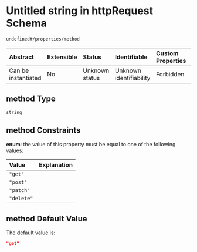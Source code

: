 # Untitled string in httpRequest Schema

```txt
undefined#/properties/method
```



| Abstract            | Extensible | Status         | Identifiable            | Custom Properties | Additional Properties | Access Restrictions | Defined In                                                                         |
| :------------------ | :--------- | :------------- | :---------------------- | :---------------- | :-------------------- | :------------------ | :--------------------------------------------------------------------------------- |
| Can be instantiated | No         | Unknown status | Unknown identifiability | Forbidden         | Allowed               | none                | [httpRequest\_v1.schema.json\*](httpRequest_v1.schema.json "open original schema") |

## method Type

`string`

## method Constraints

**enum**: the value of this property must be equal to one of the following values:

| Value      | Explanation |
| :--------- | :---------- |
| `"get"`    |             |
| `"post"`   |             |
| `"patch"`  |             |
| `"delete"` |             |

## method Default Value

The default value is:

```json
"get"
```
